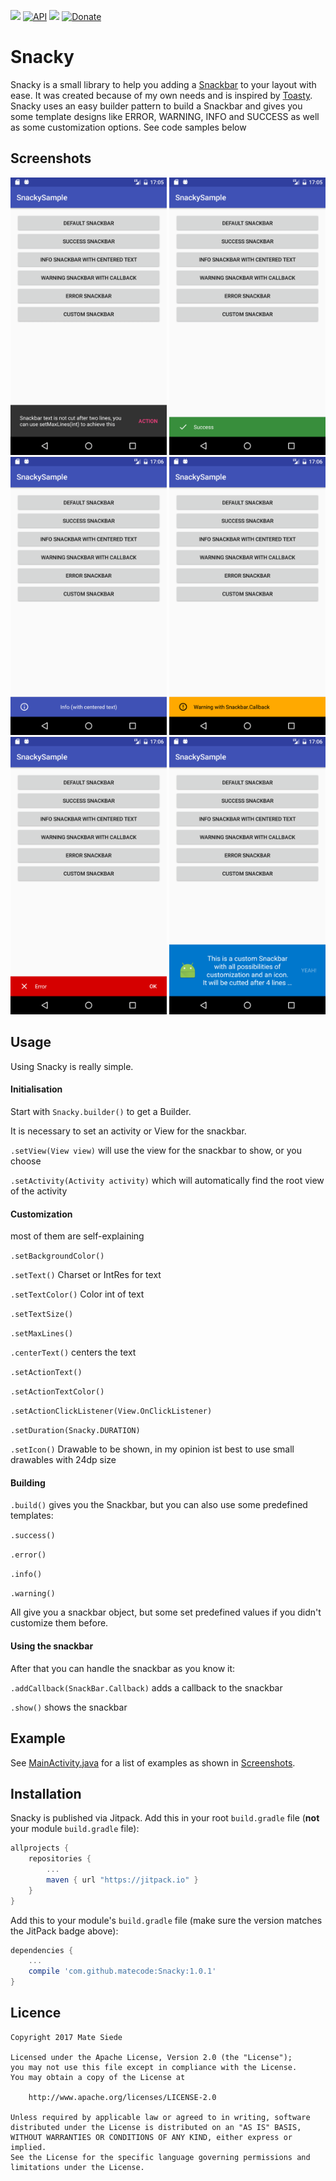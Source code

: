 [![](https://jitpack.io/v/matecode/Snacky.svg)](https://jitpack.io/#matecode/Snacky)
[![API](https://img.shields.io/badge/API-9%2B-blue.svg?style=flat)](https://android-arsenal.com/api?level=9)
[![](https://img.shields.io/badge/LibHunt-Snacky-7DA800.svg?style=flat)](https://android.libhunt.com/project/snacky)
[![Donate](https://img.shields.io/badge/Donate-PayPal-green.svg)](https://paypal.me/siede)

# Snacky

Snacky is a small library to help you adding a [Snackbar](https://developer.android.com/reference/android/support/design/widget/Snackbar.html) to your layout with ease. It was created because of my own needs and is inspired by [Toasty](https://github.com/GrenderG/Toasty). Snacky uses an easy builder pattern to build a Snackbar and gives you some template designs like ERROR, WARNING, INFO and SUCCESS as well as some customization options. See code samples below

## Screenshots

<img src="screenshots/default.png" alt="Default" width="250">
<img src="screenshots/success.png" alt="Success" width="250">
<img src="screenshots/info.png" alt="Info" width="250">
<img src="screenshots/warning.png" alt="Warning" width="250">
<img src="screenshots/error.png" alt="Error" width="250">
<img src="screenshots/custom.png" alt="Custom" width="250">

## Usage

Using Snacky is really simple. 

#### Initialisation

Start with `Snacky.builder()` to get a Builder. 

It is necessary to set an activity or View for the snackbar.

`.setView(View view)` will use the view for the snackbar to show, or you choose

`.setActivity(Activity activity)` which will automatically find the root view of the activity

#### Customization

most of them are self-explaining

`.setBackgroundColor()`

`.setText()` Charset or IntRes for text

`.setTextColor()` Color int of text

`.setTextSize()` 

`.setMaxLines()`

`.centerText()` centers the text

`.setActionText()`

`.setActionTextColor()`

`.setActionClickListener(View.OnClickListener)`

`.setDuration(Snacky.DURATION)`

`.setIcon()` Drawable to be shown, in my opinion ist best to use small drawables with 24dp size

#### Building

`.build()` gives you the Snackbar, but you can also use some predefined templates:

`.success()`

`.error()`

`.info()`

`.warning()`

All give you a snackbar object, but some set predefined values if you didn't customize them before.

#### Using the snackbar

After that you can handle the snackbar as you know it:

`.addCallback(SnackBar.Callback)` adds a callback to the snackbar

`.show()` shows the snackbar

## Example

See [MainActivity.java](https://github.com/matecode/Snacky/blob/master/app/src/main/java/de/mateware/snackysample/MainActivity.java) for a list of examples as shown in [Screenshots](#screenshots).
## Installation

Snacky is published via Jitpack. Add this in your root `build.gradle` file (**not** your module `build.gradle` file):

```gradle
allprojects {
    repositories {
        ...
        maven { url "https://jitpack.io" }
    }
}
```

Add this to your module's `build.gradle` file (make sure the version matches the JitPack badge above):

```gradle
dependencies {
    ...
    compile 'com.github.matecode:Snacky:1.0.1'
}
```

## Licence

```
Copyright 2017 Mate Siede

Licensed under the Apache License, Version 2.0 (the "License");
you may not use this file except in compliance with the License.
You may obtain a copy of the License at

    http://www.apache.org/licenses/LICENSE-2.0

Unless required by applicable law or agreed to in writing, software
distributed under the License is distributed on an "AS IS" BASIS,
WITHOUT WARRANTIES OR CONDITIONS OF ANY KIND, either express or implied.
See the License for the specific language governing permissions and
limitations under the License.
```